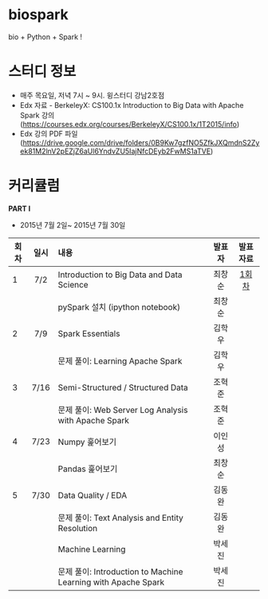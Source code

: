 # biospark
bio + Python + Spark !


# 스터디 정보 
* 매주 목요일, 저녁 7시 ~ 9시. 윙스터디 강남2호점
* Edx 자료 - BerkeleyX: CS100.1x Introduction to Big Data with Apache Spark 
강의 (https://courses.edx.org/courses/BerkeleyX/CS100.1x/1T2015/info)  
* Edx 강의 PDF 파일 (https://drive.google.com/drive/folders/0B9Kw7gzfNO5ZfkJXQmdnS2Zyek81M2lnV2pEZjZ6aUl6YndvZU5IajNfcDEyb2FwMS1aTVE)

# 커리큘럼
<b>PART I</b>
* 2015년 7월 2일~ 2015년 7월 30일  

| 회차  | 일시   | 내용                                  | 발표자  |              발표자료                    |
| ----- |:------:| :-------------------------------------|:-------:|:----------------------------------------: |
| 1 |7/2|Introduction to Big Data and Data Science|최창순|[1회차](http://nbviewer.ipython.org/github/biospin/biospark/blob/master/Part1/20150702_BioSpark_Part1-1.ipynb) |
|   |    |pySpark 설치 (ipython notebook)   |최창순|                |
| 2 |7/9 |Spark Essentials                  |김학우 |                                          |
|   |    |문제 풀이: Learning Apache Spark | 김학우  |                                         |
| 3 |7/16|Semi-Structured / Structured Data | 조혁준 |        |
|   |    |문제 풀이: Web Server Log Analysis with Apache Spark | 조혁준 |     |
| 4 |7/23|Numpy 훑어보기  | 이인성 |   |
|   |    |Pandas 훑어보기| 최창순 |   |
| 5 |7/30|Data Quality / EDA | 김동완  |   |
|   |    |문제 풀이: Text Analysis and Entity Resolution | 김동완 |   |
|   |    |Machine Learning |박세진   |   |
|   |    | 문제 풀이: Introduction to Machine Learning with Apache Spark | 박세진| |
